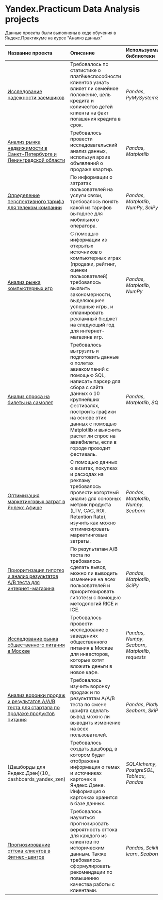# Yandex.Practicum Data Analysis projects
Данные проекты были выполнены в ходе обучения в Яндекс.Практикуме на курсе "Анализ данных" 

| Название проекта | Описание | Используемые библиотеки | 
| :---------------------- | :---------------------- | :---------------------- |
| [Исследование надежности заемшиков](1_borrowers_risk_of_defaulting_analysis) | Требовалось по статистике о платёжеспособности клиентов узнать  влияет ли семейное положение, цель кредита и количество детей клиента на факт погашения кредита в срок.| *Pandas*, *PyMySystem3* |
| [Анализ рынка недвижимости в Санкт-Петербурге и Ленинградской области](2_apartment_sales_analysis) | Требовалось провести исследовательский анализ данных, используя архив объявлений о продаже квартир.| *Pandas*, *Matplotlib* |
| [Определение перспективного тарифа для телеком компании](3_telecom_tariffs_analysis) | По информации о затратах пользователей на услуги связи, требовалось понять какой из тарифов выгоднее для мобильного оператора.| *Pandas*, *Matplotlib*, *NumPy*, *SciPy* |
| [Анализ рынка компьютерных игр](4_computer_games_sales_analysis) | С помощью информации из открытых источников о компьютерных играх (продажи, рейтинг, оценки пользователей) требовалось выявить закономерности, выделяющиее успешные игры, и спланировать рекламный бюджет на следующий год для интернет-магазина игр.| *Pandas*, *Matplotlib*, *NumPy* |
| [Анализ спроса на билеты на самолет](5_plane_tickets_sales_analysis) | Требовалось выгрузить и подготовить данные о полетах авиакомпаний с помощью SQL, написать парсер для сбора с сайта данных о 10 крупнейших фестивалях, построить графики на основе этих данных с помощью Matplotlib и выяснить растет ли спрос на авиабилеты, если в городе проходит фестиваль.| *Pandas*, *Matplotlib*, *SQL*  |
| [Оптимизация маркетинговых затрат в Яндекс.Афише](6_yandex_afisha_marketing_metrics_analysis) | С помощью данных о визитах, покупках и расходах на рекламу требовалось провести когортный анализ для основных метрик продукта (LTV, CAC, ROI, Retention Rate), изучить как можно оптимизировать маркетинговые затраты.|  *Pandas*, *Matplotlib*, *Numpy*, *Seaborn*|
| [Приоритизация гипотез и анализ результатов A/B теста для интернет-магазина](7_e-shop_AB_test_results_analysis) | По результатам A/B теста по требовалось сделать вывод можно ли выводить изменение на всех пользователей и приоритезировать гипотезы с помощью методологий RICE и ICE.| *Pandas*, *Matplotlib*, *SciPy*|
| [Исследование рынка общественного питания в Москве](8_catering_market_analysis ) |Требовалось провести исследование о заведениях общественного питания в Москве для инвесторов, которые хотят вложить деньги в новое кафе. | *Pandas*, *Numpy*, *Seaborn*, *Matplotlib*, *requests* |
| [Анализ воронки продаж и результатов A/A/B теста для стартапа по продаже продуктов питания](9_mobile_app_AB_test_results_and_funnel_analysis) | Требовалось изучить воронку продаж и по результатам A/A/B теста по смене шрифта сделать вывод можно ли выводить изменение на всех пользователей.| *Pandas*, *Plotly*, *Seaborn*, *SkiPy* |
| [Дашборды для Яндекс.Дзен](10_ dashboards_yandex_zen) | Требовалось создать дашборд, в котором будет отображена информация о темах и источниках карточек в Яндекс.Дзене. Информация о карточках хранится в базе данных.| *SQLAlchemy*, *PostgreSQL*, *Tableau*, *Pandas* |
| [Прогнозирование оттока клиентов в фитнес-центре](11_fitness_center_customer_churn_prognose) | Требовалось научиться прогнозировать вероятность оттока для каждого из клиентов по историческим данным. Также требовалось сформулировать рекомендации по повышению качества работы с клиентами.| *Pandas*, *Scikit-learn*, *Seaborn*|
